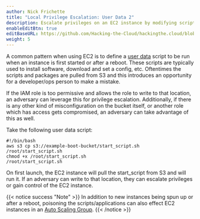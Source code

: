 ```yaml
---
author: Nick Frichette
title: "Local Privilege Escalation: User Data 2"
description: Escalate privileges on an EC2 instance by modifying scripts and packages called by user data.
enableEditBtn: true
editBaseURL: https://github.com/Hacking-the-Cloud/hackingthe.cloud/blob/master/content
weight: 5
---
```

A common pattern when using EC2 is to define a [user data](https://docs.aws.amazon.com/AWSEC2/latest/UserGuide/user-data.html) script to be run when an instance is first started or after a reboot. These scripts are typically used to install software, download and set a config, etc. Oftentimes the scripts and packages are pulled from S3 and this introduces an opportunity for a developer/ops person to make a mistake.

If the IAM role is too permissive and allows the role to write to that location, an adversary can leverage this for privilege escalation. Additionally, if there is any other kind of misconfiguration on the bucket itself, or another role which has access gets compromised, an adversary can take advantage of this as well.

Take the following user data script:

```
#!/bin/bash
aws s3 cp s3://example-boot-bucket/start_script.sh /root/start_script.sh
chmod +x /root/start_script.sh
/root/start_script.sh
```

On first launch, the EC2 instance will pull the start_script from S3 and will run it. If an adversary can write to that location, they can escalate privileges or gain control of the EC2 instance.

{{< notice success "Note" >}}
In addition to new instances being spun up or after a reboot, poisoning the scripts/applications can also effect EC2 instances in an [Auto Scaling Group](https://docs.aws.amazon.com/autoscaling/ec2/userguide/AutoScalingGroup.html).
{{< /notice >}}
